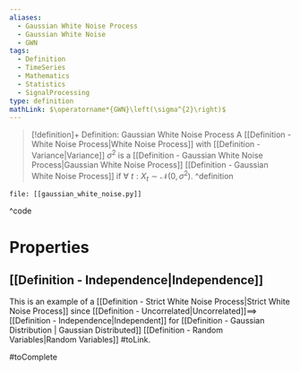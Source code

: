 ```yaml
---
aliases:
  - Gaussian White Noise Process
  - Gaussian White Noise
  - GWN
tags:
  - Definition
  - TimeSeries
  - Mathematics
  - Statistics
  - SignalProcessing
type: definition
mathLink: $\operatorname*{GWN}\left(\sigma^{2}\right)$
---
```

> [!definition]+ Definition: Gaussian White Noise Process
> A [[Definition - White Noise Process|White Noise Process]] with [[Definition - Variance|Variance]] $\sigma^{2}$ is a [[Definition - Gaussian White Noise Process|Gaussian White Noise Process]] [[Definition - Gaussian White Noise Process]] if $\forall\: t: X_{t}\sim \mathcal{N}\left(0,\sigma^{2}\right)$.
^definition

```reference title:Code, fold, ref:[[Definition - Moving Average Process]]
file: [[gaussian_white_noise.py]]
```
^code

# Properties

## [[Definition - Independence|Independence]]

This is an example of a [[Definition - Strict White Noise Process|Strict White Noise Process]]
since [[Definition - Uncorrelated|Uncorrelated]]$\implies$ [[Definition - Independence|Independent]] for [[Definition - Gaussian Distribution | Gaussian Distributed]]  [[Definition - Random Variables|Random Variables]] #toLink.

#toComplete
